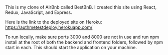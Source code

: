 This is my clone of AirBnb called BestBnB. I created this site using React, Redux, JavaScript, and Express.

Here is the link to the deployed site on Heroku: https://authmetestdeploy.herokuapp.com/

To run locally, make sure ports 3000 and 8000 are not in use and run npm install at the root of both the backend and frontend folders,
followed by npm start in each. This should start the application on your machine.
